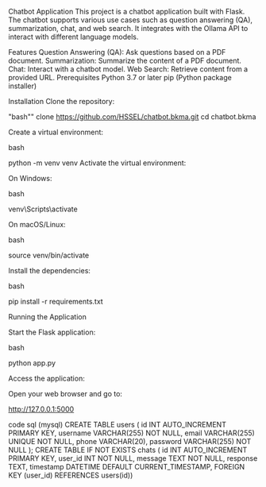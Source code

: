 Chatbot Application
This project is a chatbot application built with Flask. The chatbot supports various use cases such as question answering (QA), summarization, chat, and web search. It integrates with the Ollama API to interact with different language models.

Features
Question Answering (QA): Ask questions based on a PDF document.
Summarization: Summarize the content of a PDF document.
Chat: Interact with a chatbot model.
Web Search: Retrieve content from a provided URL.
Prerequisites
Python 3.7 or later
pip (Python package installer)



Installation
Clone the repository:

"bash""
clone https://github.com/HSSEL/chatbot.bkma.git
cd chatbot.bkma


Create a virtual environment:

bash

python -m venv venv
Activate the virtual environment:

On Windows:

bash

venv\Scripts\activate


On macOS/Linux:

bash

source venv/bin/activate


Install the dependencies:

bash

pip install -r requirements.txt



Running the Application

Start the Flask application:

bash

python app.py


Access the application:

Open your web browser and go to:


http://127.0.0.1:5000


code sql (mysql)
CREATE TABLE users (
    id INT AUTO_INCREMENT PRIMARY KEY,
    username VARCHAR(255) NOT NULL,
    email VARCHAR(255) UNIQUE NOT NULL,
    phone VARCHAR(20),
    password VARCHAR(255) NOT NULL
);
CREATE TABLE IF NOT EXISTS chats (
                            id INT AUTO_INCREMENT PRIMARY KEY,
                            user_id INT NOT NULL,
                            message TEXT NOT NULL,
                            response TEXT,
                            timestamp DATETIME DEFAULT CURRENT_TIMESTAMP,
                            FOREIGN KEY (user_id) REFERENCES users(id))